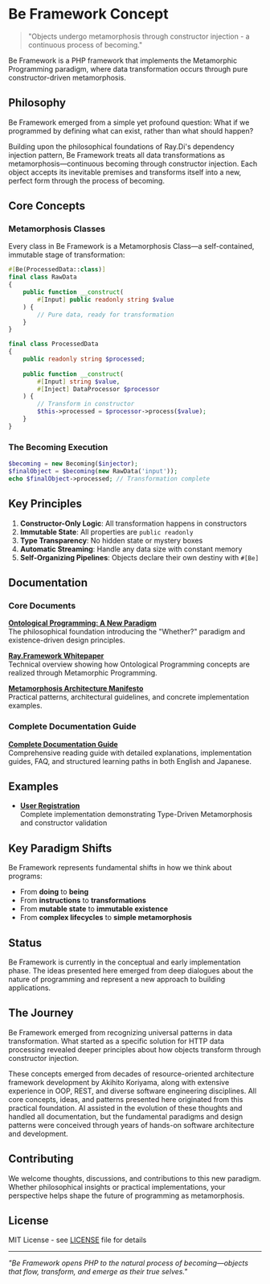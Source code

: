 # Be Framework Concept

> "Objects undergo metamorphosis through constructor injection - a continuous process of becoming."

Be Framework is a PHP framework that implements the Metamorphic Programming paradigm, where data transformation occurs through pure constructor-driven metamorphosis.

## Philosophy

Be Framework emerged from a simple yet profound question: What if we programmed by defining what can exist, rather than what should happen?

Building upon the philosophical foundations of Ray.Di's dependency injection pattern, Be Framework treats all data transformations as metamorphosis—continuous becoming through constructor injection. Each object accepts its inevitable premises and transforms itself into a new, perfect form through the process of becoming.

## Core Concepts

### Metamorphosis Classes

Every class in Be Framework is a Metamorphosis Class—a self-contained, immutable stage of transformation:

```php
#[Be(ProcessedData::class)]
final class RawData
{
    public function __construct(
        #[Input] public readonly string $value
    ) {
        // Pure data, ready for transformation
    }
}

final class ProcessedData
{
    public readonly string $processed;
    
    public function __construct(
        #[Input] string $value,
        #[Inject] DataProcessor $processor
    ) {
        // Transform in constructor
        $this->processed = $processor->process($value);
    }
}
```

### The Becoming Execution

```php
$becoming = new Becoming($injector);
$finalObject = $becoming(new RawData('input'));
echo $finalObject->processed; // Transformation complete
```

## Key Principles

1. **Constructor-Only Logic**: All transformation happens in constructors
2. **Immutable State**: All properties are `public readonly`
3. **Type Transparency**: No hidden state or mystery boxes
4. **Automatic Streaming**: Handle any data size with constant memory
5. **Self-Organizing Pipelines**: Objects declare their own destiny with `#[Be]`

## Documentation

### Core Documents

**[Ontological Programming: A New Paradigm](docs/philosophy/ontological-programming-paper.md)**  
The philosophical foundation introducing the "Whether?" paradigm and existence-driven design principles.

**[Ray.Framework Whitepaper](docs/framework/ray-framework-whitepaper.md)**  
Technical overview showing how Ontological Programming concepts are realized through Metamorphic Programming.

**[Metamorphosis Architecture Manifesto](docs/patterns/metamorphosis-architecture-manifesto.md)**  
Practical patterns, architectural guidelines, and concrete implementation examples.

### Complete Documentation Guide

**[Complete Documentation Guide](docs/README.md)**  
Comprehensive reading guide with detailed explanations, implementation guides, FAQ, and structured learning paths in both English and Japanese.

## Examples

- **[User Registration](examples/user-registration/)**  
  Complete implementation demonstrating Type-Driven Metamorphosis and constructor validation

## Key Paradigm Shifts

Be Framework represents fundamental shifts in how we think about programs:

- From **doing** to **being**
- From **instructions** to **transformations**
- From **mutable state** to **immutable existence**
- From **complex lifecycles** to **simple metamorphosis**

## Status

Be Framework is currently in the conceptual and early implementation phase. The ideas presented here emerged from deep dialogues about the nature of programming and represent a new approach to building applications.

## The Journey

Be Framework emerged from recognizing universal patterns in data transformation. What started as a specific solution for HTTP data processing revealed deeper principles about how objects transform through constructor injection. 

These concepts emerged from decades of resource-oriented architecture framework development by Akihito Koriyama, along with extensive experience in OOP, REST, and diverse software engineering disciplines. All core concepts, ideas, and patterns presented here originated from this practical foundation. AI assisted in the evolution of these thoughts and handled all documentation, but the fundamental paradigms and design patterns were conceived through years of hands-on software architecture and development.


## Contributing

We welcome thoughts, discussions, and contributions to this new paradigm. Whether philosophical insights or practical implementations, your perspective helps shape the future of programming as metamorphosis.

## License

MIT License - see [LICENSE](LICENSE) file for details

---

*"Be Framework opens PHP to the natural process of becoming—objects that flow, transform, and emerge as their true selves."*
